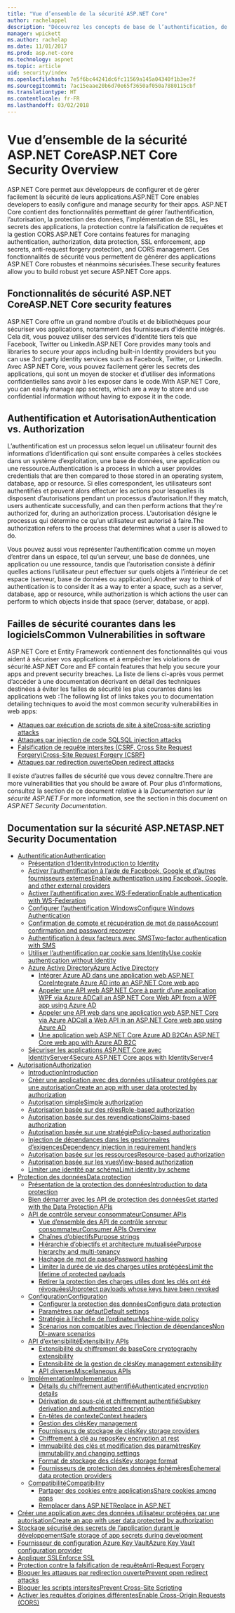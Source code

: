 ```yaml
---
title: "Vue d’ensemble de la sécurité ASP.NET Core"
author: rachelappel
description: "Découvrez les concepts de base de l’authentification, de l’autorisation et de la sécurité dans ASP.NET Core."
manager: wpickett
ms.author: rachelap
ms.date: 11/01/2017
ms.prod: asp.net-core
ms.technology: aspnet
ms.topic: article
uid: security/index
ms.openlocfilehash: 7e5f6bc44241dc6fc11569a145a04340f1b3ee7f
ms.sourcegitcommit: 7ac15eaae20b6d70e65f3650af050a7880115cbf
ms.translationtype: HT
ms.contentlocale: fr-FR
ms.lasthandoff: 03/02/2018
---
```

# <a name="aspnet-core-security-overview"></a><span data-ttu-id="b84dc-103">Vue d’ensemble de la sécurité ASP.NET Core</span><span class="sxs-lookup"><span data-stu-id="b84dc-103">ASP.NET Core Security Overview</span></span>

<span data-ttu-id="b84dc-104">ASP.NET Core permet aux développeurs de configurer et de gérer facilement la sécurité de leurs applications.</span><span class="sxs-lookup"><span data-stu-id="b84dc-104">ASP.NET Core enables developers to easily configure and manage security for their apps.</span></span> <span data-ttu-id="b84dc-105">ASP.NET Core contient des fonctionnalités permettant de gérer l’authentification, l’autorisation, la protection des données, l’implémentation de SSL, les secrets des applications, la protection contre la falsification de requêtes et la gestion CORS.</span><span class="sxs-lookup"><span data-stu-id="b84dc-105">ASP.NET Core contains features for managing authentication, authorization, data protection, SSL enforcement, app secrets, anti-request forgery protection, and CORS management.</span></span> <span data-ttu-id="b84dc-106">Ces fonctionnalités de sécurité vous permettent de générer des applications ASP.NET Core robustes et néanmoins sécurisées.</span><span class="sxs-lookup"><span data-stu-id="b84dc-106">These security features allow you to build robust yet secure ASP.NET Core apps.</span></span>

## <a name="aspnet-core-security-features"></a><span data-ttu-id="b84dc-107">Fonctionnalités de sécurité ASP.NET Core</span><span class="sxs-lookup"><span data-stu-id="b84dc-107">ASP.NET Core security features</span></span>

<span data-ttu-id="b84dc-108">ASP.NET Core offre un grand nombre d’outils et de bibliothèques pour sécuriser vos applications, notamment des fournisseurs d’identité intégrés. Cela dit, vous pouvez utiliser des services d’identité tiers tels que Facebook, Twitter ou LinkedIn.</span><span class="sxs-lookup"><span data-stu-id="b84dc-108">ASP.NET Core provides many tools and libraries to secure your apps including built-in Identity providers but you can use 3rd party identity services such as Facebook, Twitter, or LinkedIn.</span></span> <span data-ttu-id="b84dc-109">Avec ASP.NET Core, vous pouvez facilement gérer les secrets des applications, qui sont un moyen de stocker et d’utiliser des informations confidentielles sans avoir à les exposer dans le code.</span><span class="sxs-lookup"><span data-stu-id="b84dc-109">With ASP.NET Core, you can easily manage app secrets, which are a way to store and use confidential information without having to expose it in the code.</span></span>

## <a name="authentication-vs-authorization"></a><span data-ttu-id="b84dc-110">Authentification et Autorisation</span><span class="sxs-lookup"><span data-stu-id="b84dc-110">Authentication vs. Authorization</span></span>

<span data-ttu-id="b84dc-111">L’authentification est un processus selon lequel un utilisateur fournit des informations d’identification qui sont ensuite comparées à celles stockées dans un système d’exploitation, une base de données, une application ou une ressource.</span><span class="sxs-lookup"><span data-stu-id="b84dc-111">Authentication is a process in which a user provides credentials that are then compared to those stored in an operating system, database, app or resource.</span></span> <span data-ttu-id="b84dc-112">Si elles correspondent, les utilisateurs sont authentifiés et peuvent alors effectuer les actions pour lesquelles ils disposent d’autorisations pendant un processus d’autorisation.</span><span class="sxs-lookup"><span data-stu-id="b84dc-112">If they match, users authenticate successfully, and can then perform actions that they're authorized for, during an authorization process.</span></span> <span data-ttu-id="b84dc-113">L’autorisation désigne le processus qui détermine ce qu’un utilisateur est autorisé à faire.</span><span class="sxs-lookup"><span data-stu-id="b84dc-113">The authorization refers to the process that determines what a user is allowed to do.</span></span>

<span data-ttu-id="b84dc-114">Vous pouvez aussi vous représenter l’authentification comme un moyen d’entrer dans un espace, tel qu’un serveur, une base de données, une application ou une ressource, tandis que l’autorisation consiste à définir quelles actions l’utilisateur peut effectuer sur quels objets à l’intérieur de cet espace (serveur, base de données ou application).</span><span class="sxs-lookup"><span data-stu-id="b84dc-114">Another way to think of authentication is to consider it as a way to enter a space, such as a server, database, app or resource, while authorization is which actions the user can perform to which objects inside that space (server, database, or app).</span></span>

## <a name="common-vulnerabilities-in-software"></a><span data-ttu-id="b84dc-115">Failles de sécurité courantes dans les logiciels</span><span class="sxs-lookup"><span data-stu-id="b84dc-115">Common Vulnerabilities in software</span></span>

<span data-ttu-id="b84dc-116">ASP.NET Core et Entity Framework contiennent des fonctionnalités qui vous aident à sécuriser vos applications et à empêcher les violations de sécurité.</span><span class="sxs-lookup"><span data-stu-id="b84dc-116">ASP.NET Core and EF contain features that help you secure your apps and prevent security breaches.</span></span> <span data-ttu-id="b84dc-117">La liste de liens ci-après vous permet d’accéder à une documentation décrivant en détail des techniques destinées à éviter les failles de sécurité les plus courantes dans les applications web :</span><span class="sxs-lookup"><span data-stu-id="b84dc-117">The following list of links takes you to documentation detailing techniques to avoid the most common security vulnerabilities in web apps:</span></span>

* [<span data-ttu-id="b84dc-118">Attaques par exécution de scripts de site à site</span><span class="sxs-lookup"><span data-stu-id="b84dc-118">Cross-site scripting attacks</span></span>](https://docs.microsoft.com/aspnet/core/security/cross-site-scripting)
* [<span data-ttu-id="b84dc-119">Attaques par injection de code SQL</span><span class="sxs-lookup"><span data-stu-id="b84dc-119">SQL injection attacks</span></span>](https://docs.microsoft.com/ef/core/querying/raw-sql)
* [<span data-ttu-id="b84dc-120">Falsification de requête intersites (CSRF, Cross Site Request Forgery)</span><span class="sxs-lookup"><span data-stu-id="b84dc-120">Cross-Site Request Forgery (CSRF)</span></span>](https://docs.microsoft.com/aspnet/core/security/anti-request-forgery)
* [<span data-ttu-id="b84dc-121">Attaques par redirection ouverte</span><span class="sxs-lookup"><span data-stu-id="b84dc-121">Open redirect attacks</span></span>](https://docs.microsoft.com/aspnet/core/security/preventing-open-redirects)

<span data-ttu-id="b84dc-122">Il existe d’autres failles de sécurité que vous devez connaître.</span><span class="sxs-lookup"><span data-stu-id="b84dc-122">There are more vulnerabilities that you should be aware of.</span></span> <span data-ttu-id="b84dc-123">Pour plus d’informations, consultez la section de ce document relative à la *Documentation sur la sécurité ASP.NET*.</span><span class="sxs-lookup"><span data-stu-id="b84dc-123">For more information, see the section in this document on *ASP.NET Security Documentation*.</span></span>

## <a name="aspnet-security-documentation"></a><span data-ttu-id="b84dc-124">Documentation sur la sécurité ASP.NET</span><span class="sxs-lookup"><span data-stu-id="b84dc-124">ASP.NET Security Documentation</span></span>

*   [<span data-ttu-id="b84dc-125">Authentification</span><span class="sxs-lookup"><span data-stu-id="b84dc-125">Authentication</span></span>](authentication/index.md)
    *   [<span data-ttu-id="b84dc-126">Présentation d’Identity</span><span class="sxs-lookup"><span data-stu-id="b84dc-126">Introduction to Identity</span></span>](authentication/identity.md)
    *   [<span data-ttu-id="b84dc-127">Activer l’authentification à l’aide de Facebook, Google et d’autres fournisseurs externes</span><span class="sxs-lookup"><span data-stu-id="b84dc-127">Enable authentication using Facebook, Google, and other external providers</span></span>](authentication/social/index.md)
    *   [<span data-ttu-id="b84dc-128">Activer l’authentification avec WS-Federation</span><span class="sxs-lookup"><span data-stu-id="b84dc-128">Enable authentication with WS-Federation</span></span>](authentication/ws-federation.md)
    * [<span data-ttu-id="b84dc-129">Configurer l’authentification Windows</span><span class="sxs-lookup"><span data-stu-id="b84dc-129">Configure Windows Authentication</span></span>](authentication/windowsauth.md)
    *   [<span data-ttu-id="b84dc-130">Confirmation de compte et récupération de mot de passe</span><span class="sxs-lookup"><span data-stu-id="b84dc-130">Account confirmation and password recovery</span></span>](authentication/accconfirm.md)
    *   [<span data-ttu-id="b84dc-131">Authentification à deux facteurs avec SMS</span><span class="sxs-lookup"><span data-stu-id="b84dc-131">Two-factor authentication with SMS</span></span>](authentication/2fa.md)
    *   [<span data-ttu-id="b84dc-132">Utiliser l’authentification par cookie sans Identity</span><span class="sxs-lookup"><span data-stu-id="b84dc-132">Use cookie authentication without Identity</span></span>](authentication/cookie.md)
    *   [<span data-ttu-id="b84dc-133">Azure Active Directory</span><span class="sxs-lookup"><span data-stu-id="b84dc-133">Azure Active Directory</span></span>](authentication/azure-active-directory/index.md)
        *   [<span data-ttu-id="b84dc-134">Intégrer Azure AD dans une application web ASP.NET Core</span><span class="sxs-lookup"><span data-stu-id="b84dc-134">Integrate Azure AD into an ASP.NET Core web app</span></span>](https://azure.microsoft.com/documentation/samples/active-directory-dotnet-webapp-openidconnect-aspnetcore/)
        *   [<span data-ttu-id="b84dc-135">Appeler une API web ASP.NET Core à partir d’une application WPF via Azure AD</span><span class="sxs-lookup"><span data-stu-id="b84dc-135">Call an ASP.NET Core Web API from a WPF app using Azure AD</span></span>](https://azure.microsoft.com/documentation/samples/active-directory-dotnet-native-aspnetcore/)
        *   [<span data-ttu-id="b84dc-136">Appeler une API web dans une application web ASP.NET Core via Azure AD</span><span class="sxs-lookup"><span data-stu-id="b84dc-136">Call a Web API in an ASP.NET Core web app using Azure AD</span></span>](https://azure.microsoft.com/documentation/samples/active-directory-dotnet-webapp-webapi-openidconnect-aspnetcore/)
        *   [<span data-ttu-id="b84dc-137">Une application web ASP.NET Core Azure AD B2C</span><span class="sxs-lookup"><span data-stu-id="b84dc-137">An ASP.NET Core web app with Azure AD B2C</span></span>](https://azure.microsoft.com/resources/samples/active-directory-b2c-dotnetcore-webapp/)
    *   [<span data-ttu-id="b84dc-138">Sécuriser les applications ASP.NET Core avec IdentityServer4</span><span class="sxs-lookup"><span data-stu-id="b84dc-138">Secure ASP.NET Core apps with IdentityServer4</span></span>](https://identityserver4.readthedocs.io)
*   [<span data-ttu-id="b84dc-139">Autorisation</span><span class="sxs-lookup"><span data-stu-id="b84dc-139">Authorization</span></span>](authorization/index.md)
    *   [<span data-ttu-id="b84dc-140">Introduction</span><span class="sxs-lookup"><span data-stu-id="b84dc-140">Introduction</span></span>](authorization/introduction.md)
    *   [<span data-ttu-id="b84dc-141">Créer une application avec des données utilisateur protégées par une autorisation</span><span class="sxs-lookup"><span data-stu-id="b84dc-141">Create an app with user data protected by authorization</span></span>](xref:security/authorization/secure-data)
    *   [<span data-ttu-id="b84dc-142">Autorisation simple</span><span class="sxs-lookup"><span data-stu-id="b84dc-142">Simple authorization</span></span>](authorization/simple.md)
    *   [<span data-ttu-id="b84dc-143">Autorisation basée sur des rôles</span><span class="sxs-lookup"><span data-stu-id="b84dc-143">Role-based authorization</span></span>](authorization/roles.md)
    *   [<span data-ttu-id="b84dc-144">Autorisation basée sur des revendications</span><span class="sxs-lookup"><span data-stu-id="b84dc-144">Claims-based authorization</span></span>](authorization/claims.md)
    *   [<span data-ttu-id="b84dc-145">Autorisation basée sur une stratégie</span><span class="sxs-lookup"><span data-stu-id="b84dc-145">Policy-based authorization</span></span>](authorization/policies.md)
    *   [<span data-ttu-id="b84dc-146">Injection de dépendances dans les gestionnaires d’exigences</span><span class="sxs-lookup"><span data-stu-id="b84dc-146">Dependency injection in requirement handlers</span></span>](authorization/dependencyinjection.md)
    *   [<span data-ttu-id="b84dc-147">Autorisation basée sur les ressources</span><span class="sxs-lookup"><span data-stu-id="b84dc-147">Resource-based authorization</span></span>](authorization/resourcebased.md)
    *   [<span data-ttu-id="b84dc-148">Autorisation basée sur les vues</span><span class="sxs-lookup"><span data-stu-id="b84dc-148">View-based authorization</span></span>](authorization/views.md)
    *   [<span data-ttu-id="b84dc-149">Limiter une identité par schéma</span><span class="sxs-lookup"><span data-stu-id="b84dc-149">Limit identity by scheme</span></span>](authorization/limitingidentitybyscheme.md)
*   [<span data-ttu-id="b84dc-150">Protection des données</span><span class="sxs-lookup"><span data-stu-id="b84dc-150">Data protection</span></span>](data-protection/index.md)
    *   [<span data-ttu-id="b84dc-151">Présentation de la protection des données</span><span class="sxs-lookup"><span data-stu-id="b84dc-151">Introduction to data protection</span></span>](data-protection/introduction.md)
    *   [<span data-ttu-id="b84dc-152">Bien démarrer avec les API de protection des données</span><span class="sxs-lookup"><span data-stu-id="b84dc-152">Get started with the Data Protection APIs</span></span>](data-protection/using-data-protection.md)
    *   [<span data-ttu-id="b84dc-153">API de contrôle serveur consommateur</span><span class="sxs-lookup"><span data-stu-id="b84dc-153">Consumer APIs</span></span>](data-protection/consumer-apis/index.md)
        *   [<span data-ttu-id="b84dc-154">Vue d’ensemble des API de contrôle serveur consommateur</span><span class="sxs-lookup"><span data-stu-id="b84dc-154">Consumer APIs Overview</span></span>](data-protection/consumer-apis/overview.md)
        *   [<span data-ttu-id="b84dc-155">Chaînes d’objectifs</span><span class="sxs-lookup"><span data-stu-id="b84dc-155">Purpose strings</span></span>](data-protection/consumer-apis/purpose-strings.md)
        *   [<span data-ttu-id="b84dc-156">Hiérarchie d’objectifs et architecture mutualisée</span><span class="sxs-lookup"><span data-stu-id="b84dc-156">Purpose hierarchy and multi-tenancy</span></span>](data-protection/consumer-apis/purpose-strings-multitenancy.md)
        *   [<span data-ttu-id="b84dc-157">Hachage de mot de passe</span><span class="sxs-lookup"><span data-stu-id="b84dc-157">Password hashing</span></span>](data-protection/consumer-apis/password-hashing.md)
        *   [<span data-ttu-id="b84dc-158">Limiter la durée de vie des charges utiles protégées</span><span class="sxs-lookup"><span data-stu-id="b84dc-158">Limit the lifetime of protected payloads</span></span>](data-protection/consumer-apis/limited-lifetime-payloads.md)
        *   [<span data-ttu-id="b84dc-159">Retirer la protection des charges utiles dont les clés ont été révoquées</span><span class="sxs-lookup"><span data-stu-id="b84dc-159">Unprotect payloads whose keys have been revoked</span></span>](data-protection/consumer-apis/dangerous-unprotect.md)
    *   [<span data-ttu-id="b84dc-160">Configuration</span><span class="sxs-lookup"><span data-stu-id="b84dc-160">Configuration</span></span>](data-protection/configuration/index.md)
        *   [<span data-ttu-id="b84dc-161">Configurer la protection des données</span><span class="sxs-lookup"><span data-stu-id="b84dc-161">Configure data protection</span></span>](data-protection/configuration/overview.md)
        *   [<span data-ttu-id="b84dc-162">Paramètres par défaut</span><span class="sxs-lookup"><span data-stu-id="b84dc-162">Default settings</span></span>](data-protection/configuration/default-settings.md)
        *   [<span data-ttu-id="b84dc-163">Stratégie à l’échelle de l’ordinateur</span><span class="sxs-lookup"><span data-stu-id="b84dc-163">Machine-wide policy</span></span>](data-protection/configuration/machine-wide-policy.md)
        *   [<span data-ttu-id="b84dc-164">Scénarios non compatibles avec l’injection de dépendances</span><span class="sxs-lookup"><span data-stu-id="b84dc-164">Non DI-aware scenarios</span></span>](data-protection/configuration/non-di-scenarios.md)
    *   [<span data-ttu-id="b84dc-165">API d’extensibilité</span><span class="sxs-lookup"><span data-stu-id="b84dc-165">Extensibility APIs</span></span>](data-protection/extensibility/index.md)
        *   [<span data-ttu-id="b84dc-166">Extensibilité du chiffrement de base</span><span class="sxs-lookup"><span data-stu-id="b84dc-166">Core cryptography extensibility</span></span>](data-protection/extensibility/core-crypto.md)
        *   [<span data-ttu-id="b84dc-167">Extensibilité de la gestion de clés</span><span class="sxs-lookup"><span data-stu-id="b84dc-167">Key management extensibility</span></span>](data-protection/extensibility/key-management.md)
        *   [<span data-ttu-id="b84dc-168">API diverses</span><span class="sxs-lookup"><span data-stu-id="b84dc-168">Miscellaneous APIs</span></span>](data-protection/extensibility/misc-apis.md)
    *   [<span data-ttu-id="b84dc-169">Implémentation</span><span class="sxs-lookup"><span data-stu-id="b84dc-169">Implementation</span></span>](data-protection/implementation/index.md)
        *   [<span data-ttu-id="b84dc-170">Détails du chiffrement authentifié</span><span class="sxs-lookup"><span data-stu-id="b84dc-170">Authenticated encryption details</span></span>](data-protection/implementation/authenticated-encryption-details.md)
        *   [<span data-ttu-id="b84dc-171">Dérivation de sous-clé et chiffrement authentifié</span><span class="sxs-lookup"><span data-stu-id="b84dc-171">Subkey derivation and authenticated encryption</span></span>](data-protection/implementation/subkeyderivation.md)
        *   [<span data-ttu-id="b84dc-172">En-têtes de contexte</span><span class="sxs-lookup"><span data-stu-id="b84dc-172">Context headers</span></span>](data-protection/implementation/context-headers.md)
        *   [<span data-ttu-id="b84dc-173">Gestion des clés</span><span class="sxs-lookup"><span data-stu-id="b84dc-173">Key management</span></span>](data-protection/implementation/key-management.md)
        *   [<span data-ttu-id="b84dc-174">Fournisseurs de stockage de clés</span><span class="sxs-lookup"><span data-stu-id="b84dc-174">Key storage providers</span></span>](data-protection/implementation/key-storage-providers.md)
        *   [<span data-ttu-id="b84dc-175">Chiffrement à clé au repos</span><span class="sxs-lookup"><span data-stu-id="b84dc-175">Key encryption at rest</span></span>](data-protection/implementation/key-encryption-at-rest.md)
        *   [<span data-ttu-id="b84dc-176">Immuabilité des clés et modification des paramètres</span><span class="sxs-lookup"><span data-stu-id="b84dc-176">Key immutability and changing settings</span></span>](data-protection/implementation/key-immutability.md)
        *   [<span data-ttu-id="b84dc-177">Format de stockage des clés</span><span class="sxs-lookup"><span data-stu-id="b84dc-177">Key storage format</span></span>](data-protection/implementation/key-storage-format.md)
        *   [<span data-ttu-id="b84dc-178">Fournisseurs de protection des données éphémères</span><span class="sxs-lookup"><span data-stu-id="b84dc-178">Ephemeral data protection providers</span></span>](data-protection/implementation/key-storage-ephemeral.md)
    *   [<span data-ttu-id="b84dc-179">Compatibilité</span><span class="sxs-lookup"><span data-stu-id="b84dc-179">Compatibility</span></span>](data-protection/compatibility/index.md)
        *   [<span data-ttu-id="b84dc-180">Partager des cookies entre applications</span><span class="sxs-lookup"><span data-stu-id="b84dc-180">Share cookies among apps</span></span>](data-protection/compatibility/cookie-sharing.md)
        *   [<span data-ttu-id="b84dc-181">Remplacer <machineKey> dans ASP.NET</span><span class="sxs-lookup"><span data-stu-id="b84dc-181">Replace <machineKey> in ASP.NET</span></span>](data-protection/compatibility/replacing-machinekey.md)
*   [<span data-ttu-id="b84dc-182">Créer une application avec des données utilisateur protégées par une autorisation</span><span class="sxs-lookup"><span data-stu-id="b84dc-182">Create an app with user data protected by authorization</span></span>](xref:security/authorization/secure-data)
*   [<span data-ttu-id="b84dc-183">Stockage sécurisé des secrets de l’application durant le développement</span><span class="sxs-lookup"><span data-stu-id="b84dc-183">Safe storage of app secrets during development</span></span>](app-secrets.md)
*   [<span data-ttu-id="b84dc-184">Fournisseur de configuration Azure Key Vault</span><span class="sxs-lookup"><span data-stu-id="b84dc-184">Azure Key Vault configuration provider</span></span>](key-vault-configuration.md)
*   [<span data-ttu-id="b84dc-185">Appliquer SSL</span><span class="sxs-lookup"><span data-stu-id="b84dc-185">Enforce SSL</span></span>](enforcing-ssl.md)
*   [<span data-ttu-id="b84dc-186">Protection contre la falsification de requête</span><span class="sxs-lookup"><span data-stu-id="b84dc-186">Anti-Request Forgery</span></span>](anti-request-forgery.md)
*   [<span data-ttu-id="b84dc-187">Bloquer les attaques par redirection ouverte</span><span class="sxs-lookup"><span data-stu-id="b84dc-187">Prevent open redirect attacks</span></span>](preventing-open-redirects.md)
*   [<span data-ttu-id="b84dc-188">Bloquer les scripts intersites</span><span class="sxs-lookup"><span data-stu-id="b84dc-188">Prevent Cross-Site Scripting</span></span>](cross-site-scripting.md)
*   [<span data-ttu-id="b84dc-189">Activer les requêtes d’origines différentes</span><span class="sxs-lookup"><span data-stu-id="b84dc-189">Enable Cross-Origin Requests (CORS)</span></span>](cors.md)
